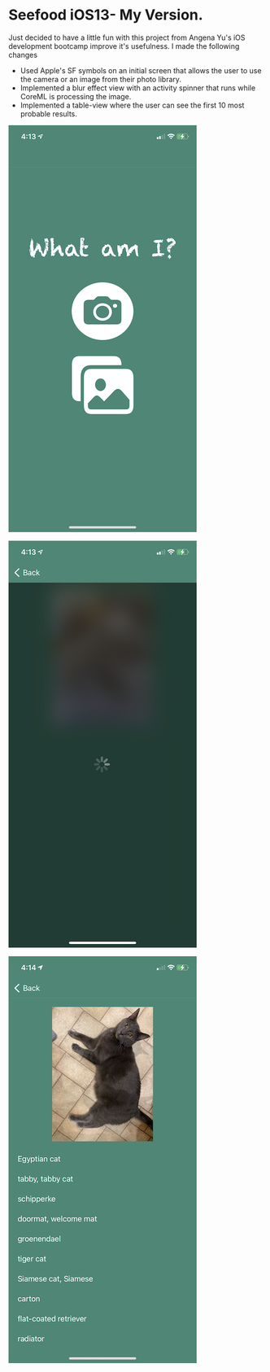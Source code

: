 #  Seefood iOS13- My Version. 

Just decided to have a little fun with this project from Angena Yu's iOS development bootcamp improve it's usefulness. I made the following changes

* Used Apple's SF symbols on an initial screen that allows the user to use the camera or an image from their photo library.
* Implemented a blur effect view with an activity spinner that runs while CoreML is processing the image.
* Implemented a table-view where the user can see the first 10 most probable results. 

![Screenshot 1](Screenshots/Screenshot1.png)

![Screenshot 2](Screenshots/Screenshot2.png)

![Screenshot 3](Screenshots/Screenshot3.png)


